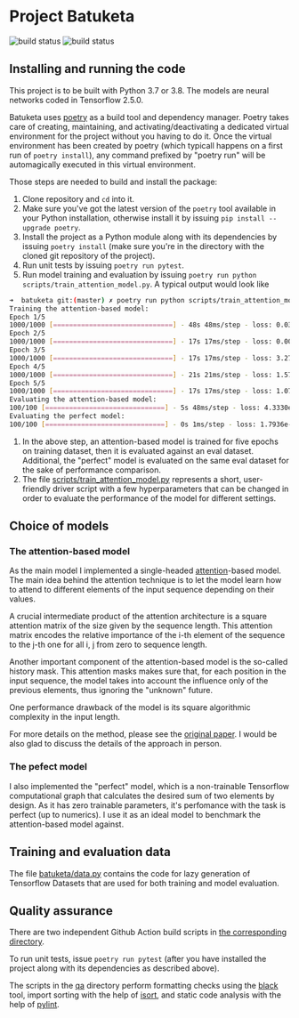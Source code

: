 # Project Batuketa

![build status](https://github.com/gbordyugov/batuketa/actions/workflows/build-3.7.yml/badge.svg)
![build status](https://github.com/gbordyugov/batuketa/actions/workflows/build-3.8.yml/badge.svg)

## Installing and running the code

This project is to be built with Python 3.7 or 3.8. The models are
neural networks coded in Tensorflow 2.5.0.

Batuketa uses [poetry](https://python-poetry.org/) as a build tool and
dependency manager. Poetry takes care of creating, maintaining, and
activating/deactivating a dedicated virtual environment for the
project without you having to do it. Once the virtual environment has
been created by poetry (which typicall happens on a first run of
`poetry install`), any command prefixed by "poetry run" will be
automagically executed in this virtual environment.

Those steps are needed to build and install the package:

1. Clone repository and `cd` into it.
1. Make sure you've got the latest version of the `poetry` tool
   available in your Python installation, otherwise install it by
   issuing `pip install --upgrade poetry`.
1. Install the project as a Python module along with its dependencies
   by issuing `poetry install` (make sure you're in the directory with
   the cloned git repository of the project).
1. Run unit tests by issuing `poetry run pytest`.
1. Run model training and evaluation by issuing `poetry run python
   scripts/train_attention_model.py`. A typical output would look like
```bash
➜  batuketa git:(master) ✗ poetry run python scripts/train_attention_model.py
Training the attention-based model:
Epoch 1/5
1000/1000 [==============================] - 48s 48ms/step - loss: 0.0304
Epoch 2/5
1000/1000 [==============================] - 17s 17ms/step - loss: 0.0010
Epoch 3/5
1000/1000 [==============================] - 17s 17ms/step - loss: 3.2781e-04
Epoch 4/5
1000/1000 [==============================] - 21s 21ms/step - loss: 1.5733e-04
Epoch 5/5
1000/1000 [==============================] - 17s 17ms/step - loss: 1.0748e-04
Evaluating the attention-based model:
100/100 [==============================] - 5s 48ms/step - loss: 4.3330e-06
Evaluating the perfect model:
100/100 [==============================] - 0s 1ms/step - loss: 1.7936e-15
```
1. In the above step, an attention-based model is trained for five
   epochs on training dataset, then it is evaluated against an eval
   dataset. Additional, the "perfect" model is evaluated on the same
   eval dataset for the sake of performance comparison.
1. The file
   [scripts/train_attention_model.py](scripts/train_attention_model.py)
   represents a short, user-friendly driver script with a few
   hyperparameters that can be changed in order to evaluate the
   performance of the model for different settings.


## Choice of models

### The attention-based model

As the main model I implemented a single-headed
[attention](https://arxiv.org/abs/1706.03762)-based model. The main
idea behind the attention technique is to let the model learn how to
attend to different elements of the input sequence depending on their
values.

A crucial intermediate product of the attention architecture is a
square attention matrix of the size given by the sequence length. This
attention matrix encodes the relative importance of the i-th element
of the sequence to the j-th one for all i, j from zero to sequence
length.

Another important component of the attention-based model is the
so-called history mask. This attention masks makes sure that, for each
position in the input sequence, the model takes into account the
influence only of the previous elements, thus ignoring the "unknown"
future.

One performance drawback of the model is its square algorithmic
complexity in the input length.

For more details on the method, please see the [original
paper](https://arxiv.org/abs/1706.03762). I would be also glad to
discuss the details of the approach in person.


### The pefect model

I also implemented the "perfect" model, which is a non-trainable
Tensorflow computational graph that calculates the desired sum of two
elements by design. As it has zero trainable parameters, it's
perfomance with the task is perfect (up to numerics). I use it as an
ideal model to benchmark the attention-based model against.


## Training and evaluation data

The file [batuketa/data.py](batuketa/data.py) contains the code for
lazy generation of Tensorflow Datasets that are used for both training
and model evaluation.


## Quality assurance

There are two independent Github Action build scripts in [the
corresponding directory](.github/workflows).

To run unit tests, issue `poetry run pytest` (after you have installed
the project along with its dependencies as described above).

The scripts in the [qa](qa/) directory perform formatting checks using
the [black](https://github.com/psf/black) tool, import sorting with
the help of [isort](https://github.com/PyCQA/isort), and static code
analysis with the help of [pylint](https://www.pylint.org/).
